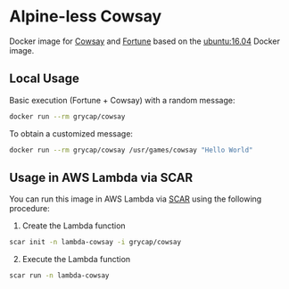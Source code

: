 # Alpine-less Cowsay

Docker image for [Cowsay](https://en.wikipedia.org/wiki/Cowsay) and [Fortune](https://en.wikipedia.org/wiki/Fortune_(Unix)) based on the [ubuntu:16.04](https://hub.docker.com/r/library/ubuntu/tags/16.04/) Docker image.

## Local Usage

Basic execution (Fortune + Cowsay) with a random message:

```sh
docker run --rm grycap/cowsay
```

To obtain a customized message:

```sh
docker run --rm grycap/cowsay /usr/games/cowsay "Hello World"
```

## Usage in AWS Lambda via SCAR

You can run this image in AWS Lambda via [SCAR](https://github.com/grycap/scar) using the following procedure:

1. Create the Lambda function

```sh
scar init -n lambda-cowsay -i grycap/cowsay
```

2. Execute the Lambda function

```sh
scar run -n lambda-cowsay
```